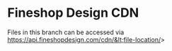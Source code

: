 # Fineshop Design CDN
Files in this branch can be accessed via https://api.fineshopdesign.com/cdn/&lt;file-location/&gt;
